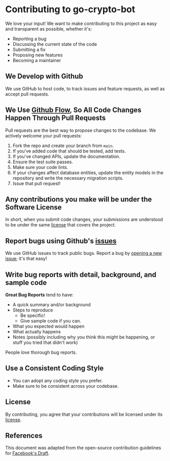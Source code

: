 # Contributing to go-crypto-bot

We love your input! We want to make contributing to this project as easy and transparent as possible, whether it's:

- Reporting a bug
- Discussing the current state of the code
- Submitting a fix
- Proposing new features
- Becoming a maintainer

## We Develop with Github

We use GitHub to host code, to track issues and feature requests, as well as accept pull requests.

## We Use [Github Flow](https://guides.github.com/introduction/flow/index.html), So All Code Changes Happen Through Pull Requests

Pull requests are the best way to propose changes to the codebase. We actively welcome your pull requests:

1. Fork the repo and create your branch from `main`.
2. If you've added code that should be tested, add tests.
3. If you've changed APIs, update the documentation.
4. Ensure the test suite passes.
5. Make sure your code lints.
6. If your changes affect database entities, update the entity models in the repository and write the necessary migration scripts.
7. Issue that pull request!

## Any contributions you make will be under the Software License

In short, when you submit code changes, your submissions are understood to be under the same [license](https://github.com/AndreyMashukov/go-crypto-bot/blob/main/LICENSE) that covers the project.

## Report bugs using Github's [issues](https://github.com/AndreyMashukov/go-crypto-bot/issues)

We use GitHub issues to track public bugs. Report a bug by [opening a new issue](https://github.com/AndreyMashukov/go-crypto-bot/issues/new); it's that easy!

## Write bug reports with detail, background, and sample code

**Great Bug Reports** tend to have:

- A quick summary and/or background
- Steps to reproduce
  - Be specific!
  - Give sample code if you can.
- What you expected would happen
- What actually happens
- Notes (possibly including why you think this might be happening, or stuff you tried that didn't work)

People *love* thorough bug reports.

## Use a Consistent Coding Style

* You can adopt any coding style you prefer.
* Make sure to be consistent across your codebase.

## License

By contributing, you agree that your contributions will be licensed under its [license](https://github.com/AndreyMashukov/go-crypto-bot/blob/main/LICENSE).

## References

This document was adapted from the open-source contribution guidelines for [Facebook's Draft](https://github.com/facebook/draft-js/blob/master/CONTRIBUTING.md).
